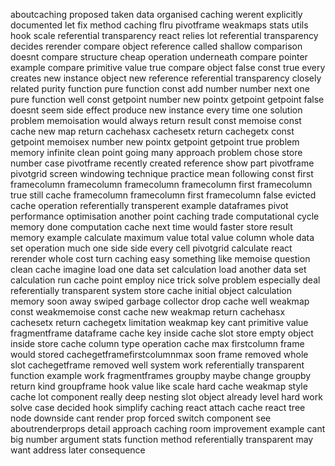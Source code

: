 aboutcaching proposed taken data organised caching werent explicitly documented let fix method caching flru pivotframe weakmaps stats utils hook scale referential transparency react relies lot referential transparency decides rerender compare object reference called shallow comparison doesnt compare structure cheap operation underneath compare pointer example compare primitive value true compare object false const true every creates new instance object new reference referential transparency closely related purity function pure function const add number number next one pure function well const getpoint number new pointx getpoint getpoint false doesnt seem side effect produce new instance every time one solution problem memoisation would always return result const memoise const cache new map return cachehasx cachesetx return cachegetx const getpoint memoisex number new pointx getpoint getpoint true problem memory infinite clean point going many approach problem chose store number case pivotframe recently created reference show part pivotframe pivotgrid screen windowing technique practice mean following const first framecolumn framecolumn framecolumn framecolumn first framecolumn true still cache framecolumn framecolumn first framecolumn false evicted cache operation referentially transperent example dataframes pivot performance optimisation another point caching trade computational cycle memory done computation cache next time would faster store result memory example calculate maximum value total value column whole data set operation much one side side every cell pivotgrid calculate react rerender whole cost turn caching easy something like memoise question clean cache imagine load one data set calculation load another data set calculation run cache point employ nice trick solve problem especially deal referentially transparent system store cache initial object calculation memory soon away swiped garbage collector drop cache well weakmap const weakmemoise const cache new weakmap return cachehasx cachesetx return cachegetx limitation weakmap key cant primitive value fragmentframe dataframe cache key inside cache slot store empty object inside store cache column type operation cache max firstcolumn frame would stored cachegetframefirstcolumnmax soon frame removed whole slot cachegetframe removed well system work referentially transparent function example work fragmentframes groupby maybe change groupby return kind groupframe hook value like scale hard cache weakmap style cache lot component really deep nesting slot object already level hard work solve case decided hook simplify caching react attach cache react tree node downside cant render prop forced switch component see aboutrenderprops detail approach caching room improvement example cant big number argument stats function method referentially transparent may want address later consequence